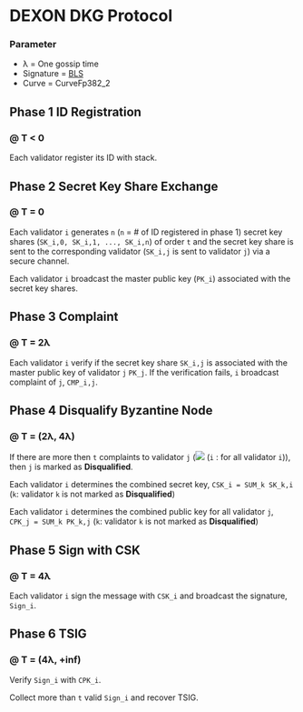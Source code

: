 DEXON DKG Protocol
===========================
### Parameter
* λ = One gossip time
* Signature = [BLS](https://en.wikipedia.org/wiki/Boneh%E2%80%93Lynn%E2%80%93Shacham)
* Curve = CurveFp382_2

Phase 1 ID Registration 
-------
### @ T < 0

Each validator register its ID with stack.

Phase 2 Secret Key Share Exchange
-------
### @ T = 0
Each validator `i` generates `n` (`n` = # of ID registered in phase 1) secret key shares (`SK_i,0, SK_i,1, ..., SK_i,n`) of order `t` and the secret key share is sent to the corresponding validator (`SK_i,j` is sent to validator `j`) via a secure channel.

Each validator `i` broadcast the master public key (`PK_i`) associated with the secret key shares.

Phase 3 Complaint
-------
### @ T = 2λ
Each validator `i` verify if the secret key share `SK_i,j` is associated with the master public key of validator `j` `PK_j`. If the verification fails, `i` broadcast complaint of `j`, `CMP_i,j`.

Phase 4 Disqualify Byzantine Node
-------
### @ T = (2λ, 4λ)
If there are more then `t` complaints to validator `j` (<img src="https://latex.codecogs.com/svg.latex?%5Cinline%20%5Csum_%7Bi%7D%20CMP_%7Bi%2Cj%7D%20%3E%20t"> (`i` : for all validator `i`)), then `j` is marked as **Disqualified**.

Each validator `i` determines the combined secret key, `CSK_i = SUM_k SK_k,i` (`k`: validator `k` is not marked as **Disqualified**)

Each validator `i` determines the combined public key for all validator `j`, `CPK_j = SUM_k PK_k,j` (`k`: validator `k` is not marked as **Disqualified**)

Phase 5 Sign with CSK
-------
### @ T = 4λ
Each validator `i` sign the message with `CSK_i` and broadcast the signature, `Sign_i`.

Phase 6 TSIG
-------
### @ T = (4λ, +inf)
Verify `Sign_i` with `CPK_i`.

Collect more than `t` valid `Sign_i` and recover TSIG.